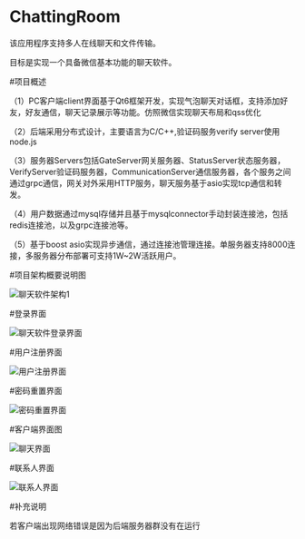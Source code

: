 # ChattingRoom
该应用程序支持多人在线聊天和文件传输。

目标是实现一个具备微信基本功能的聊天软件。

#项目概述

（1）PC客户端client界面基于Qt6框架开发，实现气泡聊天对话框，支持添加好友，好友通信，聊天记录展示等功能。仿照微信实现聊天布局和qss优化

（2）后端采用分布式设计，主要语言为C/C++,验证码服务verify server使用node.js

（3）服务器Servers包括GateServer网关服务器、StatusServer状态服务器，VerifyServer验证码服务器，CommunicationServer通信服务器，各个服务之间通过grpc通信，网关对外采用HTTP服务，聊天服务基于asio实现tcp通信和转发。
     
（4）用户数据通过mysql存储并且基于mysqlconnector手动封装连接池，包括redis连接池，以及grpc连接池等。

（5）基于boost asio实现异步通信，通过连接池管理连接。单服务器支持8000连接，多服务器分布部署可支持1W~2W活跃用户。

#项目架构概要说明图

![聊天软件架构1](https://github.com/user-attachments/assets/41dc3fa1-7fba-48f1-92e6-993256af040a)


#登录界面

![聊天软件登录界面](https://github.com/user-attachments/assets/5a47d669-75e7-4407-a4d9-731b6fc975bd)

#用户注册界面

![用户注册界面](https://github.com/user-attachments/assets/72d2d53b-25a4-4a6b-8d15-be788a006cd2)

#密码重置界面

![密码重置界面](https://github.com/user-attachments/assets/5e92545c-5d3d-4a30-9228-544c9c3943e6)


#客户端界面图

![聊天界面](https://github.com/user-attachments/assets/ab14f2f9-e815-49ba-a30c-00dc573f6fdd)


#联系人界面

![联系人界面](https://github.com/user-attachments/assets/3ba836ee-0954-4cc1-9012-671aa721d30c)

#补充说明

若客户端出现网络错误是因为后端服务器群没有在运行

